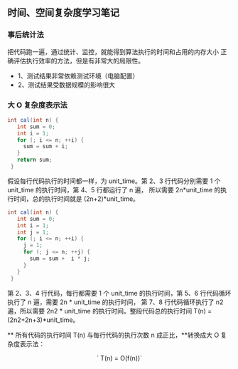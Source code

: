 ## 时间、空间复杂度学习笔记

### 事后统计法
把代码跑一遍，通过统计、监控，就能得到算法执行的时间和占用的内存大小
正确评估执行效率的方法，但是有非常大的局限性。

- 1、测试结果非常依赖测试环境（电脑配置）
- 2、测试结果受数据规模的影响很大

### 大 O 复杂度表示法
```java
int cal(int n) {
   int sum = 0;
   int i = 1;
   for (; i <= n; ++i) {
     sum = sum + i;
   }
   return sum;
 }
```
假设每行代码执行的时间都一样，为 unit_time。第 2、3 行代码分别需要 1 个 unit_time 的执行时间，第 4、5 行都运行了 n 遍，
所以需要 2n*unit_time 的执行时间，总的执行时间就是 (2n+2)*unit_time。
```java
int cal(int n) {
   int sum = 0;
   int i = 1;
   int j = 1;
   for (; i <= n; ++i) {
     j = 1;
     for (; j <= n; ++j) {
       sum = sum +  i * j;
     }
   }
 }
```
第 2、3、4 行代码，每行都需要 1 个 unit_time 的执行时间，第 5、6 行代码循环执行了 n 遍，需要 2n * unit_time 的执行时间，
第 7、8 行代码循环执行了 n2遍，所以需要 2n2 * unit_time 的执行时间。整段代码总的执行时间 T(n) = (2n2+2n+3)*unit_time。

** 所有代码的执行时间 T(n) 与每行代码的执行次数 n 成正比，**转换成大 O 复杂度表示法：
  <p align="center">` T(n) = O(f(n))`</p>
                                